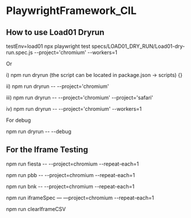 # PlaywrightFramework_CIL

## How to use Load01 Dryrun

testEnv=load01 npx playwright test specs/LOAD01_DRY_RUN/Load01-dry-run.spec.js --project='chromium' --workers=1

Or

i) npm run dryrun (the script can be located in package.json -> scripts) {}

ii) npm run dryrun -- --project='chromium'

iii) npm run dryrun -- --project='chromium' --project='safari'

iv) npm run dryrun -- --project='chromium' --workers=1

For debug

npm run dryrun -- --debug


## For the Iframe Testing

npm run fiesta -- --project=chromium --repeat-each=1

npm run pbb -- --project=chromium --repeat-each=1

npm run bnk -- --project=chromium --repeat-each=1

npm run iframeSpec — —project=chromium --repeat-each=1

npm run clearIframeCSV
